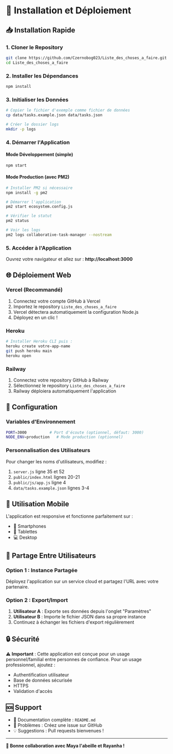 # 🚀 Installation et Déploiement

## 📥 Installation Rapide

### 1. Cloner le Repository
```bash
git clone https://github.com/Czernobog023/Liste_des_choses_a_faire.git
cd Liste_des_choses_a_faire
```

### 2. Installer les Dépendances
```bash
npm install
```

### 3. Initialiser les Données
```bash
# Copier le fichier d'exemple comme fichier de données
cp data/tasks.example.json data/tasks.json

# Créer le dossier logs
mkdir -p logs
```

### 4. Démarrer l'Application

#### Mode Développement (simple)
```bash
npm start
```

#### Mode Production (avec PM2)
```bash
# Installer PM2 si nécessaire
npm install -g pm2

# Démarrer l'application
pm2 start ecosystem.config.js

# Vérifier le statut
pm2 status

# Voir les logs
pm2 logs collaborative-task-manager --nostream
```

### 5. Accéder à l'Application
Ouvrez votre navigateur et allez sur : **http://localhost:3000**

## 🌐 Déploiement Web

### Vercel (Recommandé)
1. Connectez votre compte GitHub à Vercel
2. Importez le repository `Liste_des_choses_a_faire`
3. Vercel détectera automatiquement la configuration Node.js
4. Déployez en un clic !

### Heroku
```bash
# Installer Heroku CLI puis :
heroku create votre-app-name
git push heroku main
heroku open
```

### Railway
1. Connectez votre repository GitHub à Railway
2. Sélectionnez le repository `Liste_des_choses_a_faire`
3. Railway déploiera automatiquement l'application

## 🔧 Configuration

### Variables d'Environnement
```bash
PORT=3000          # Port d'écoute (optionnel, défaut: 3000)
NODE_ENV=production   # Mode production (optionnel)
```

### Personnalisation des Utilisateurs
Pour changer les noms d'utilisateurs, modifiez :
1. `server.js` ligne 35 et 52
2. `public/index.html` lignes 20-21
3. `public/js/app.js` ligne 4
4. `data/tasks.example.json` lignes 3-4

## 📱 Utilisation Mobile
L'application est responsive et fonctionne parfaitement sur :
- 📱 Smartphones
- 📱 Tablettes  
- 💻 Desktop

## 🤝 Partage Entre Utilisateurs

### Option 1 : Instance Partagée
Déployez l'application sur un service cloud et partagez l'URL avec votre partenaire.

### Option 2 : Export/Import
1. **Utilisateur A** : Exporte ses données depuis l'onglet "Paramètres"
2. **Utilisateur B** : Importe le fichier JSON dans sa propre instance
3. Continuez à échanger les fichiers d'export régulièrement

## 🔒 Sécurité
⚠️ **Important** : Cette application est conçue pour un usage personnel/familial entre personnes de confiance. Pour un usage professionnel, ajoutez :
- Authentification utilisateur
- Base de données sécurisée
- HTTPS
- Validation d'accès

## 🆘 Support
- 📖 Documentation complète : `README.md`
- 🐛 Problèmes : Créez une issue sur GitHub
- 💡 Suggestions : Pull requests bienvenues !

---
**🎉 Bonne collaboration avec Maya l'abeille et Rayanha !**